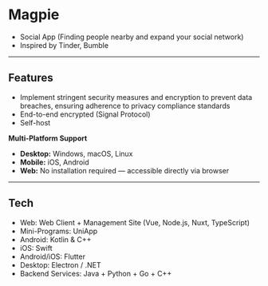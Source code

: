 # Magpie
- Social App (Finding people nearby and expand your social network)
- Inspired by Tinder, Bumble
---
## Features
- Implement stringent security measures and encryption to prevent data breaches, ensuring adherence to privacy compliance standards
- End-to-end encrypted (Signal Protocol)
- Self-host
  
**Multi-Platform Support**
- **Desktop:** Windows, macOS, Linux  
- **Mobile:** iOS, Android  
- **Web:** No installation required — accessible directly via browser
  
---
## Tech
- Web: Web Client + Management Site (Vue, Node.js, Nuxt, TypeScript)
- Mini-Programs: UniApp
- Android: Kotlin & C++
- iOS: Swift
- Android/iOS: Flutter
- Desktop: Electron / .NET
- Backend Services: Java + Python + Go + C++
